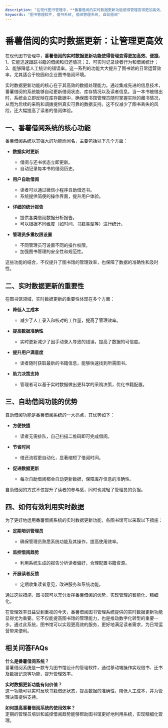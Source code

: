 ```yaml
---
description: "在现代图书管理中，**番薯借阅的实时数据更新功能使得管理变得更加高效、便捷**。1、它能迅速跟踪书籍的借阅和归还情况；2、可实时记录读者行为和借阅统计；3、能够降低人工统计的错误率。这一系列的功能大大提升了图书馆的日常运营效率，尤其适合于校园和企业图书借阅环境。"
keywords: "图书管理软件, 借书系统, 借阅管理系统, 自助借阅"
---
```

# 番薯借阅的实时数据更新：让管理更高效

在现代图书管理中，**番薯借阅的实时数据更新功能使得管理变得更加高效、便捷**。1、它能迅速跟踪书籍的借阅和归还情况；2、可实时记录读者行为和借阅统计；3、能够降低人工统计的错误率。这一系列的功能大大提升了图书馆的日常运营效率，尤其适合于校园和企业图书借阅环境。

实时数据更新功能的核心在于其高效的数据处理能力。通过集成先进的信息技术，番薯借阅的系统能够自动更新借阅状态、库存情况以及读者信息。当一本书被借出时，系统会立即反映在库存数据中，确保图书馆管理员随时掌握实际的藏书情况，从而为后续的采购和调拨提供真实可靠的数据支持。这不仅减少了图书丢失的风险，还大幅提高了读者的借阅体验。

## **一、番薯借阅系统的核心功能**

番薯借阅系统以其强大的功能而闻名，主要包括以下几个方面：

- **数据实时更新**
  - 借阅与还书状态立即更新。
  - 自动记录每本书的借阅历史。

- **用户自助借阅**
  - 读者可以通过微信小程序自助借还书。
  - 系统提供简便的操作界面，提升用户体验。

- **详细的统计报告**
  - 提供各类借阅数据分析报告。
  - 可以根据不同维度（如时间、书籍类型等）进行统计。

- **管理员多重权限设置**
  - 不同管理员可设置不同的操作权限。
  - 加强图书管理的安全性和规范性。

这些功能的结合，不仅提升了图书馆的管理效率，也保障了数据的准确性和及时性。

## **二、实时数据更新的重要性**

在图书馆领域，实时数据更新的重要性体现在多个方面：

- **降低人工成本**
  - 减少了人工录入和核对的工作量，提高了管理效率。

- **提高数据准确性**
  - 实时更新减少了因手动录入导致的错误，提高了数据的可信度。

- **提升用户满意度**
  - 读者随时获取最新的书籍信息，能够快速找到所需图书。

- **助力决策支持**
  - 管理者可以基于实时数据做出更科学的采购决策，优化书籍配置。

## **三、自助借阅功能的优势**

自助借阅功能是番薯借阅系统的一大亮点，其优势如下：

- **方便快捷**
  - 读者无需排队，自己扫描二维码即可完成借阅。

- **节省时间**
  - 借还流程更自动化，显著缩短了借阅时间。

- **促进数据更新**
  - 每次自助借阅都会自动更新数据，保障库存信息的准确性。

自助借阅的方式不仅提升了读者的参与感，同时也减轻了管理员的负担。

## **四、如何有效利用实时数据**

为了更好地运用番薯借阅系统的实时数据更新功能，各图书馆可以采取以下措施：

- **定期培训管理员**
  - 确保管理员熟悉系统功能及其操作，提高使用效率。

- **监控借阅趋势**
  - 利用系统生成的报告分析读者偏好，合理配置书籍资源。

- **开展读者反馈**
  - 定期收集读者意见，改进服务和系统功能。

通过这些措施，图书馆可以充分发挥番薯借阅的优势，实现管理的智能化、精细化。

在管理效率日益受到重视的今天，番薯借阅图书管理系统提供的实时数据更新功能显得尤为重要。它不仅能提高图书馆的管理能力，也是推动数字化转型的重要一步。通过此系统，图书馆可以实现更高效的服务，更好地满足读者需求，为日常运营带来便利。

## 相关问答FAQs

**什么是番薯借阅系统？**  
番薯借阅系统是一款专为图书馆设计的管理软件，通过移动端操作实现借书、还书及数据记录等功能，提升管理效率。

**实时数据更新功能有何价值？**  
这一功能可以实时反映书籍借还状态，提高数据的准确性，降低人工成本，并为管理决策提供支持。

**如何提高番薯借阅系统的使用效率？**  
定期的管理员培训和监控借阅趋势能够帮助图书馆更好地利用系统，实现精细化管理。
